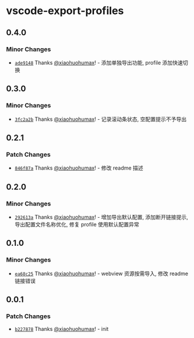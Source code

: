 # vscode-export-profiles

## 0.4.0

### Minor Changes

- [`ade9148`](https://github.com/xiaohuohumax/vscode-export-profiles/commit/ade9148a8d1a0b1a17d594413d9c1d578e1f1de7) Thanks [@xiaohuohumax](https://github.com/xiaohuohumax)! - 添加单独导出功能, profile 添加快速切换

## 0.3.0

### Minor Changes

- [`3fc2a2b`](https://github.com/xiaohuohumax/vscode-export-profiles/commit/3fc2a2bf5882e1f8a1f04d39c4b226e7f473018b) Thanks [@xiaohuohumax](https://github.com/xiaohuohumax)! - 记录滚动条状态, 空配置提示不予导出

## 0.2.1

### Patch Changes

- [`846f87a`](https://github.com/xiaohuohumax/vscode-export-profiles/commit/846f87ac263f6d80f61cbf370282fec77966d25a) Thanks [@xiaohuohumax](https://github.com/xiaohuohumax)! - 修改 readme 描述

## 0.2.0

### Minor Changes

- [`292613a`](https://github.com/xiaohuohumax/vscode-export-profiles/commit/292613a9821e2c4fb334e50dc6752e886e721a2a) Thanks [@xiaohuohumax](https://github.com/xiaohuohumax)! - 增加导出默认配置, 添加断开链接提示, 导出配置文件名称优化, 修复 profile 使用默认配置异常

## 0.1.0

### Minor Changes

- [`ea68c25`](https://github.com/xiaohuohumax/vscode-export-profiles/commit/ea68c25058608294f3b7fb7041b59899cd7517b1) Thanks [@xiaohuohumax](https://github.com/xiaohuohumax)! - webview 资源按需导入, 修改 readme 链接错误

## 0.0.1

### Patch Changes

- [`b227878`](https://github.com/xiaohuohumax/vscode-export-profiles/commit/b2278782ddc54da11b7e3507077faefb572a4f64) Thanks [@xiaohuohumax](https://github.com/xiaohuohumax)! - init
